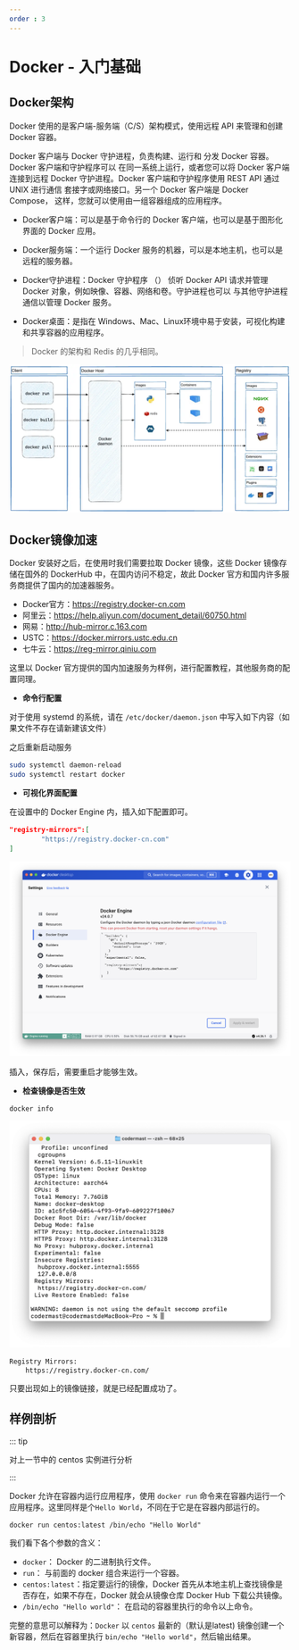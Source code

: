 ```yaml
---
order : 3
---
```

# Docker - 入门基础


## Docker架构

Docker 使用的是客户端-服务端（C/S）架构模式，使用远程 API 来管理和创建 Docker 容器。

Docker 客户端与 Docker 守护进程，负责构建、运行和 分发 Docker 容器。Docker 客户端和守护程序可以 在同一系统上运行，或者您可以将 Docker 客户端连接到远程 Docker 守护进程。Docker 客户端和守护程序使用 REST API 通过 UNIX 进行通信 套接字或网络接口。另一个 Docker 客户端是 Docker Compose， 这样，您就可以使用由一组容器组成的应用程序。

- Docker客户端：可以是基于命令行的 Docker 客户端，也可以是基于图形化界面的 Docker 应用。

- Docker服务端：一个运行 Docker 服务的机器，可以是本地主机，也可以是远程的服务器。

- Docker守护进程：Docker 守护程序 （） 侦听 Docker API 请求并管理 Docker 对象，例如映像、容器、网络和卷。守护进程也可以 与其他守护进程通信以管理 Docker 服务。

- Docker桌面：是指在 Windows、Mac、Linux环境中易于安装，可视化构建和共享容器的应用程序。

> Docker 的架构和 Redis 的几乎相同。

![](./assets/docker-basic/2024-01-11-12-21-03.png)

## Docker镜像加速

Docker 安装好之后，在使用时我们需要拉取 Docker 镜像，这些 Docker 镜像存储在国外的 DockerHub 中，在国内访问不稳定，故此 Docker 官方和国内许多服务商提供了国内的加速器服务。

- Docker官方：https://registry.docker-cn.com
- 阿里云：https://help.aliyun.com/document_detail/60750.html
- 网易：http://hub-mirror.c.163.com
- USTC：https://docker.mirrors.ustc.edu.cn
- 七牛云：https://reg-mirror.qiniu.com

这里以 Docker 官方提供的国内加速服务为样例，进行配置教程，其他服务商的配置同理。

- **命令行配置**

对于使用 systemd 的系统，请在 `/etc/docker/daemon.json` 中写入如下内容（如果文件不存在请新建该文件）

之后重新启动服务

```sh
sudo systemctl daemon-reload
sudo systemctl restart docker
```

- **可视化界面配置**

在设置中的 Docker Engine 内，插入如下配置即可。

```json
"registry-mirrors":[
        "https://registry.docker-cn.com"
]
```
![](./assets/docker-basic/2024-01-10-22-27-03.png)

插入，保存后，需要重启才能够生效。

- **检查镜像是否生效**

```sh
docker info 
```

![](./assets/docker-basic/2024-01-10-22-35-21.png)

```text
Registry Mirrors:
    https://registry.docker-cn.com/
```

只要出现如上的镜像链接，就是已经配置成功了。

## 样例剖析

::: tip 

对上一节中的 centos 实例进行分析

:::

Docker 允许在容器内运行应用程序，使用 `docker run` 命令来在容器内运行一个应用程序。这里同样是个`Hello World`，不同在于它是在容器内部运行的。

```sh:noline
docker run centos:latest /bin/echo "Hello World"
```

我们看下各个参数的含义：

- `docker`： Docker 的二进制执行文件。
- `run`： 与前面的 docker 组合来运行一个容器。
- `centos:latest`：指定要运行的镜像，Docker 首先从本地主机上查找镜像是否存在，如果不存在，Docker 就会从镜像仓库 Docker Hub 下载公共镜像。
- `/bin/echo "Hello world"`： 在启动的容器里执行的命令以上命令。

完整的意思可以解释为：`Docker` 以 `centos` 最新的（默认是latest) 镜像创建一个新容器，然后在容器里执行 `bin/echo "Hello world"`，然后输出结果。

